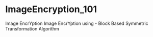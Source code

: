 # ImageEncryption_101
Image EncrYption Image EncrYption using - Block Based Symmetric Transformation Algorithm 
